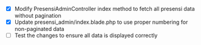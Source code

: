 - [x] Modify PresensiAdminController index method to fetch all presensi data without pagination
- [x] Update presensi_admin/index.blade.php to use proper numbering for non-paginated data
- [ ] Test the changes to ensure all data is displayed correctly
